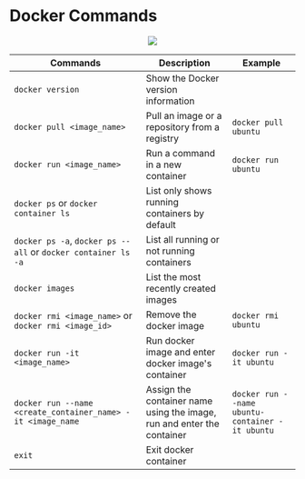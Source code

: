# Docker Commands
<p align="center">
<img src="https://user-images.githubusercontent.com/75911392/210276325-68a1f015-9777-4e12-a894-95cb4a68ddff.png" class="center"/>
</p>


| Commands                                    | Description                                       | Example                                               |                                                                                         
| --------------------------------------------| --------------------------------------------------|-------------------------------------------------------|
| `docker version`                            | Show the Docker version information
| `docker pull <image_name>`                  | Pull an image or a repository from a registry     | `docker pull ubuntu`  
| `docker run <image_name>`                   | Run a command in a new container                  | `docker run ubuntu`
| `docker ps` or `docker container ls`        | List only shows running containers by default
| `docker ps -a`, `docker ps --all` or `docker container ls -a`| List all running or not running containers
| `docker images`                             | List the most recently created images
| `docker rmi <image_name>` or `docker rmi <image_id>`| Remove the docker image                    | `docker rmi ubuntu`
| `docker run -it <image_name>`               | Run docker image and enter docker image's container| `docker run -it ubuntu`
| `docker run --name <create_container_name> -it <image_name`| Assign the container name using the image, run and enter the container| `docker run --name ubuntu-container -it ubuntu`
| `exit`                                      | Exit docker container                              |


